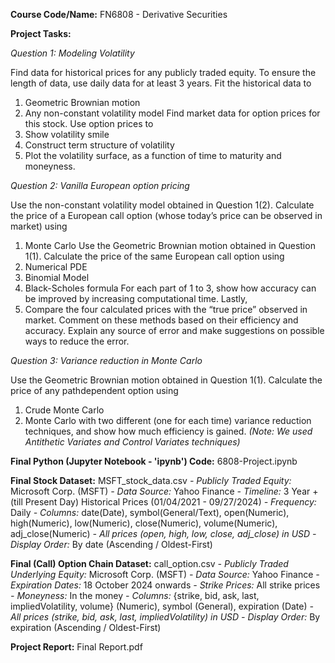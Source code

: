 **Course Code/Name:** FN6808 - Derivative Securities


**Project Tasks:**

_Question 1: Modeling Volatility_

Find data for historical prices for any publicly traded equity. To ensure the length of data, use daily data
for at least 3 years. Fit the historical data to
1. Geometric Brownian motion
2. Any non-constant volatility model
Find market data for option prices for this stock. Use option prices to
3. Show volatility smile
4. Construct term structure of volatility
5. Plot the volatility surface, as a function of time to maturity and moneyness.
   
_Question 2: Vanilla European option pricing_

Use the non-constant volatility model obtained in Question 1(2). Calculate the price of a European call
option (whose today’s price can be observed in market) using
1. Monte Carlo
Use the Geometric Brownian motion obtained in Question 1(1). Calculate the price of the same
European call option using
2. Numerical PDE
3. Binomial Model
4. Black-Scholes formula
For each part of 1 to 3, show how accuracy can be improved by increasing computational time. Lastly,
5. Compare the four calculated prices with the “true price” observed in market. Comment on these
methods based on their efficiency and accuracy. Explain any source of error and make
suggestions on possible ways to reduce the error.

_Question 3: Variance reduction in Monte Carlo_

Use the Geometric Brownian motion obtained in Question 1(1). Calculate the price of any pathdependent option using
1. Crude Monte Carlo
2. Monte Carlo with two different (one for each time) variance reduction techniques, and show
how much efficiency is gained. _(Note: We used Antithetic Variates and Control Variates techniques)_


**Final Python (Jupyter Notebook - 'ipynb') Code:** 6808-Project.ipynb


**Final Stock Dataset:** MSFT_stock_data.csv
_- Publicly Traded Equity:_ Microsoft Corp. (MSFT)
_- Data Source:_ Yahoo Finance
_- Timeline:_ 3 Year + (till Present Day) Historical Prices (01/04/2021 - 09/27/2024)
_- Frequency:_ Daily
_- Columns:_ date(Date), symbol(General/Text), open(Numeric), high(Numeric), low(Numeric), close(Numeric), volume(Numeric), adj_close(Numeric)
_- All prices (open, high, low, close, adj_close) in USD_
_- Display Order:_ By date (Ascending / Oldest-First)


**Final (Call) Option Chain Dataset:** call_option.csv
_- Publicly Traded Underlying Equity:_ Microsoft Corp. (MSFT)
_- Data Source:_ Yahoo Finance
_- Expiration Dates:_ 18 October 2024 onwards
_- Strike Prices:_ All strike prices
_- Moneyness:_ In the money
_- Columns:_ {strike, bid, ask, last, impliedVolatility, volume} (Numeric), symbol (General), expiration (Date)
_- All prices (strike, bid, ask, last, impliedVolatility) in USD_
_- Display Order:_ By expiration (Ascending / Oldest-First)


**Project Report:** Final Report.pdf
